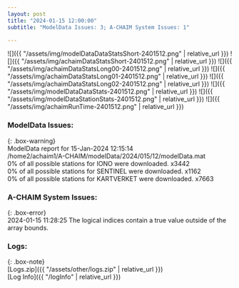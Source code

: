 ```yaml
---
layout: post
title: "2024-01-15 12:00:00"
subtitle: "ModelData Issues: 3; A-CHAIM System Issues: 1"

---
```


![]({{ "/assets/img/modelDataDataStatsShort-2401512.png" | relative_url }})
![]({{ "/assets/img/achaimDataStatsShort-2401512.png" | relative_url }})
![]({{ "/assets/img/achaimDataStatsLong00-2401512.png" | relative_url }})
![]({{ "/assets/img/achaimDataStatsLong01-2401512.png" | relative_url }})
![]({{ "/assets/img/achaimDataStatsLong02-2401512.png" | relative_url }})
![]({{ "/assets/img/modelDataDataStats-2401512.png" | relative_url }})
![]({{ "/assets/img/modelDataStationStats-2401512.png" | relative_url }})
![]({{ "/assets/img/achaimRunTime-2401512.png" | relative_url }})


### ModelData Issues:  
  
{: .box-warning}  
 ModelData report for 15-Jan-2024 12:15:14   
 /home2/achaim1/A-CHAIM/modelData/2024/015/12/modelData.mat   
 0% of all possible stations for IONO were downloaded. x3442   
 0% of all possible stations for SENTINEL were downloaded. x1162   
 0% of all possible stations for KARTVERKET were downloaded. x7663   
  
### A-CHAIM System Issues:  
  
{: .box-error}  
2024-01-15 11:28:25 The logical indices contain a true value outside of the array bounds.  

### Logs:  
  
{: .box-note}  
[Logs.zip]({{ "/assets/other/logs.zip" | relative_url }})  
[Log Info]({{ "/logInfo" | relative_url }})  
